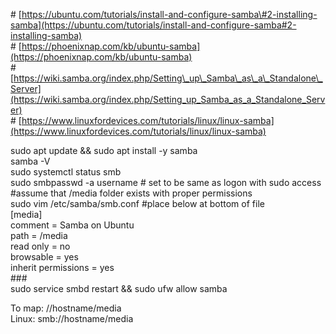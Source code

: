 \# [https://ubuntu.com/tutorials/install-and-configure-samba\#2-installing-samba](https://ubuntu.com/tutorials/install-and-configure-samba#2-installing-samba)  
\# [https://phoenixnap.com/kb/ubuntu-samba](https://phoenixnap.com/kb/ubuntu-samba)  
\# [https://wiki.samba.org/index.php/Setting\_up\_Samba\_as\_a\_Standalone\_Server](https://wiki.samba.org/index.php/Setting_up_Samba_as_a_Standalone_Server)   
\# [https://www.linuxfordevices.com/tutorials/linux/linux-samba](https://www.linuxfordevices.com/tutorials/linux/linux-samba) 

sudo apt update && sudo apt install \-y samba  
samba \-V  
sudo systemctl status smb  
sudo smbpasswd \-a username \# set to be same as logon with sudo access  
\#assume that /media folder exists with proper permissions  
sudo vim /etc/samba/smb.conf \#place below at bottom of file  
\[media\]  
    comment \= Samba on Ubuntu  
    path \= /media  
    read only \= no  
    browsable \= yes  
    inherit permissions \= yes  
\#\#\#  
sudo service smbd restart && sudo ufw allow samba

To map: //hostname/media  
Linux: smb://hostname/media